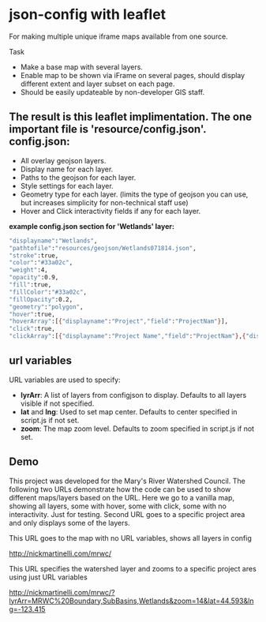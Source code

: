 json-config with leaflet
=========
For making multiple unique iframe maps available from one source.

Task
  - Make a base map with several layers.
  - Enable map to be shown via iFrame on several pages, should display different extent and layer subset on each page.
  - Should be easily updateable by non-developer GIS staff.

The result is this leaflet implimentation. The one important file is 'resource/config.json'. 
config.json:
----
 - All overlay geojson layers.
 - Display name for each layer.
 - Paths to the geojson for each layer.
 - Style settings for each layer.
 - Geometry type for each layer. (limits the type of geojson you can use, but increases simplicity for non-technical staff use)
 - Hover and Click interactivity fields if any for each layer.

**example config.json section for 'Wetlands' layer:**
 ```sh
"displayname":"Wetlands",
"pathtofile":"resources/geojson/Wetlands071814.json",
"stroke":true,
"color":"#33a02c",
"weight":4,
"opacity":0.9,
"fill":true,
"fillColor":"#33a02c",
"fillOpacity":0.2,
"geometry":"polygon",
"hover":true,
"hoverArray":[{"displayname":"Project","field":"ProjectNam"}],
"click":true,
"clickArray":[{"displayname":"Project Name","field":"ProjectNam"},{"displayname":"Subbasin","field":"Subbasin"},{"displayname":"Square Feet","field":"sq_ft"},{"displayname":"Status","field":"Status"}].
```

url variables
----
URL variables are used to specify:
- **lyrArr**: A list of layers from configjson to display. Defaults to all layers visible if not specified.
- **lat** and **lng**: Used to set map center. Defaults to center specified in script.js if not set.
- **zoom**: The map zoom level. Defaults to zoom specified in script.js if not set.

Demo
---
This project was developed for the Mary's River Watershed Council. The following two URLs demonstrate how the code can be used to show different maps/layers based on the URL. Here we go to a vanilla map, showing all layers, some with hover, some with click, some with no interactivity. Just for testing. Second URL goes to a specific project area and only displays some of the layers.

This URL goes to the map with no URL variables, shows all layers in config

http://nickmartinelli.com/mrwc/

This URL specifies the watershed layer and zooms to a specific project ares using just URL variables

http://nickmartinelli.com/mrwc/?lyrArr=MRWC%20Boundary,SubBasins,Wetlands&zoom=14&lat=44.593&lng=-123.415

